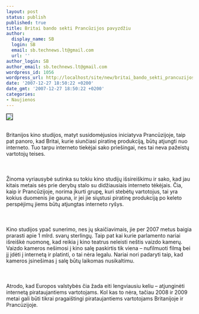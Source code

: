 ```yaml
---
layout: post
status: publish
published: true
title: Britai bando sekti Prancūzijos pavyzdžiu
author:
  display_name: SB
  login: SB
  email: sb.technews.lt@gmail.com
  url: ''
author_login: SB
author_email: sb.technews.lt@gmail.com
wordpress_id: 1056
wordpress_url: http://localhost/site/new/britai_bando_sekti_prancuzijos_pavyzdziu/
date: '2007-12-27 18:50:22 +0200'
date_gmt: '2007-12-27 18:50:22 +0200'
categories:
- Naujienos
---
```

<div class="imgright"><img src="http://www.cdrinfo.com/Images/Uploaded/no_piracy.jpg" border="1"></div>
<p><br>Britanijos kino studijos, matyt susidomėjusios iniciatyva Prancūzijoje, taip pat panoro, kad Britai, kurie siunčiasi piratinę produkciją, būtų atjungti nuo interneto. Tuo tarpu interneto tiekėjai sako priešingai, nes tai neva pažeistų vartotojų teises.<br />
<br><br />
<br>Žinoma vyriausybė sutinka su tokiu kino studijų išsireiškimu ir sako, kad jau kitais metais sės prie derybų stalo su didžiausiais interneto tėkėjais. Čia, kaip ir Prancūzijoje, norima įkurti grupę, kuri stebėtų vartotojus, tai yra kokius duomenis jie gauna, ir jei jie siųstusi piratinę produkciją po keleto perspėjimų jiems būtų atjungtas interneto ryšys.<br />
<br><br />
<br>Kino studijos ypač sunerimo, nes jų skaičiavimais, jie per 2007 metus baigia prarasti apie 1 mlrd. svarų sterlingų. Taip pat kai kurie parlamento nariai išreiškė nuomonę, kad reikia į kino teatrus neleisti neštis vaizdo kamerų. Vaizdo kameros nešimosi į kino salę paskirtis tik viena – nufilmuoti filmą bei jį įdėti į internetą ir platinti, o tai nėra legalu. Nariai nori padaryti taip, kad kameros įsinešimas į salę būtų laikomas nusikaltimu.<br />
<br><br />
<br>Atrodo, kad Europos valstybės čia žada eiti lengviausiu keliu – atjunginėti internetą pirataujantiems vartotojams. Kol kas to nėra, tačiau 2008 ir 2009 metai gali būti tikrai pragaištingi pirataujantiems vartotojams Britanijoje ir Prancūzijoje.</p>
